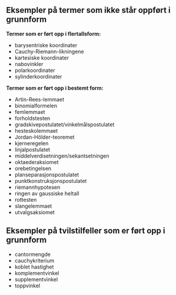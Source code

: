 ## Eksempler på termer som ikke står oppført i grunnform

**Termer som er ført opp i flertallsform:**
- barysentriske koordinater
- Cauchy-Riemann-likningene
- kartesiske koordinater
- nabovinkler
- polarkoordinater
- sylinderkoordinater

**Termer som er ført opp i bestemt form:**
- Artin-Rees-lemmaet
- binomialformelen
- femlemmaet
- forholdstesten
- gradskivepostulatet/vinkelmålspostulatet
- hesteskolemmaet
- Jordan-Hölder-teoremet
- kjerneregelen
- linjalpostulatet
- middelverdisetningen/sekantsetningen
- oktaederaksiomet
- orebetingelsen
- planseparasjonspostulatet
- punktkonstruksjonspostulatet
- riemannhypotesen
- ringen av gaussiske heltall
- rottesten
- slangelemmaet
- utvalgsaksiomet

## Eksempler på tvilstilfeller som er ført opp i grunnform
- cantormengde
- cauchykriterium
- koblet hastighet
- komplementvinkel
- supplementvinkel
- toppvinkel
